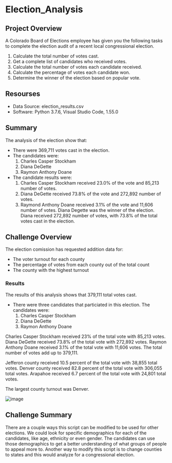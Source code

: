 # Election_Analysis

## Project Overview
A Colorado Board of Elections employee has given you the following tasks to complete the election audit of a recent local congressional election.

1. Calculate the total number of votes cast.
2. Get a complete list of candidates who received votes.
3. Calculate the total number of votes each candidate received.
4. Calculate the percentage of votes each candidate won.
5. Determine the winner of the election based on popular vote. 

## Resourses
- Data Source: election_results.csv
- Software: Python 3.7.6, Visual Studio Code, 1.55.0

## Summary 
The analysis of the election show that:
- There were 369,711 votes cast in the election.
- The candidates were:
  1. Charles Casper Stockham
  2. Diana DeGette
  3. Raymon Anthony Doane
- The candidate results were:
  1. Charles Casper Stockham received 23.0% of the vote and 85,213 number of votes.
  2. Diana DeGette received 73.8% of the vote and 272,892 number of votes.
  3. Raymond Anthony Doane received 3.1% of the vote and 11,606 number of votes.
Diana Degette was the winner of the election. Diana received 272,892 number of votes, with 73.8% of the total votes cast in the election. 

## Challenge Overview
The election comission has requested addition data for:
   - The voter turnout for each county
   - The percentage of votes from each county out of the total count
   - The county with the highest turnout
 
### Results
The results of this analysis shows that 379,111 total votes cast. 
  - There were three candidates that particiated in this election. The candidates were:
    1. Charles Casper Stockham
    2. Diana DeGette
    3. Raymon Anthony Doane

Charles Casper Stockham received 23% of the total vote with 85,213 votes.
Diana DeGette received 73.8% of the total vote with 272,892 votes.
Raymon Anthony Doane received 3.1% of the total vote with 11,606 votes.
The total number of votes add up to 379,111. 

Jefferon county received 10.5 percent of the total vote with 38,855 total votes.
Denver county received 82.8 percent of the total vote with 306,055 total votes.
Arapahoe received 6.7 percent of the total vote with 24,801 total votes.

The largest county turnout was Denver.

![image](https://user-images.githubusercontent.com/80054925/113518624-20c90f00-954d-11eb-8466-46f4bb980ee9.png)

## Challenge Summary
There are a couple ways this script can be modified to be used for other elections. 
We could look for specific demographics for each of the candidates, like age, ethnicity or even gender. The candidates can use those demographics to get a better understanding of what groups of people to appeal more to.
Another way to modify this script is to change counties to states and this would analyze for a congressional election.






 
 
 


  
